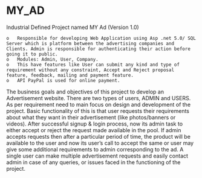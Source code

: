 # MY_AD

Industrial Defined Project named MY Ad (Version 1.0)

    o	Responsible for developing Web Application using Asp .net 5.0/ SQL Server which is platform between the advertising companies and Clients. Admin is responsible for authenticating their action before going it to public.  
    o	Modules: Admin, User, Company.
    o	This have features like User can submit any kind and type of requirement without any constraint, Accept and Reject proposal feature, feedback, mailing and payment feature.
    o	API PayPal is used for online payment. 


The business goals and objectives of this project to develop an Advertisement website. There are two types of users, ADMIN and USERS. As per requirement need to main focus on design and development of the project. Basic functionality of this is that user requests their requirements about what they want in their advertisement (like photos/banners or videos). After successful signup & login process, now its admin task to either accept or reject the request made available in the pool. If admin accepts requests then after a particular period of time, the product will be available to the user and now its user’s call to accept the same or user may give some additional requirements to admin corresponding to the ad. A single user can make multiple advertisement requests and easily contact admin in case of any queries, or issues faced in the functioning of the project.
